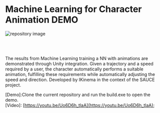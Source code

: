 # Machine Learning for Character Animation DEMO
![repository image](https://i.imgur.com/5tmWh11.png)

</br>
</br>

The results from Machine Learning training a NN with animations are 
demonstrated through Unity integration.
Given a trajectory and a speed required by a user, the character 
automatically performs a suitable animation, fulfilling these 
requirements while automatically adjusting the speed and direction. 
Developed by IKinema in the context of the SAUCE project.

[Demo]:Clone the current repository and run the build.exe to open the demo.</br>
[Video]: [https://youtu.be/Uo6D6h_tlaA](https://youtu.be/Uo6D6h_tlaA);
